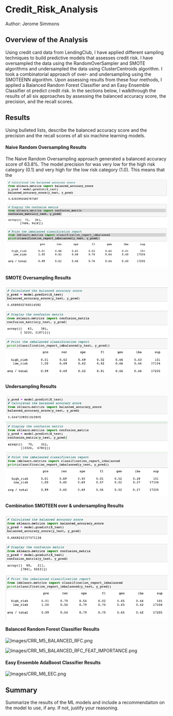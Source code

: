 # Credit_Risk_Analysis
Author: Jerome Simmons

## Overview of the Analysis
Using credit card data from LendingClub, I have applied different sampling techniques to build predictive models that assesses credit risk. I have oversampled the data using the RandomOverSampler and SMOTE algorithms and undersampled the data using ClusterCentroids algorithm. I took a combinatorial approach of over- and undersampling using the SMOTEENN algorithm. Upon assessing results from these four methods, I applied a Balanced Random Forest Classifier and an Easy Ensemble Classifier ot predict credit risk. In the sections below, I walkthrough the results of all six approaches by assessing the balanced accuracy score, the precision, and the recall scores.

## Results
Using bulleted lists, describe the balanced accuracy score and the precision and the recall scores of all six machine learning models.

#### Naive Random Oversampling Results
The Naive Random Oversampling approach generated a balanced accuracy score of 63.8%. The model precision for was very low for the high risk category (0.1) and very high for the low risk category (1.0). This means that the
![Images/CRR_M1_Random_Oversampling.png](Images/CRR_M1_Random_Oversampling.png)

#### SMOTE Oversampling Results
![Images/CRR_M2_SMOTE_OverSampling.png](Images/CRR_M2_SMOTE_OverSampling.png)

#### Undersampling Results
![Images/CRR_M3_UnderSampling.png](Images/CRR_M3_UnderSampling.png)

#### Combination SMOTEEN over & undersampling Results
![Images/CRR_M4_SMOTEEN.png](Images/CRR_M4_SMOTEEN.png)

#### Balanced Random Forest Classifier Results
![Images/CRR_M5_BALANCED_RFC.png](Images/CRR_M5_BALANCED_RFC.png)

![Images/CRR_M5_BALANCED_RFC_FEAT_IMPORTANCE.png](Images/CRR_M5_BALANCED_RFC_FEAT_IMPORTANCE.png)

#### Easy Ensemble AdaBoost Classifier Results
![Images/CRR_M6_EEC.png](Images/CRR_M6_EEC.png)



## Summary
Summarize the results of the ML models and include a recommendaiton on the model to use, if any. If not, justify your reasoning.
